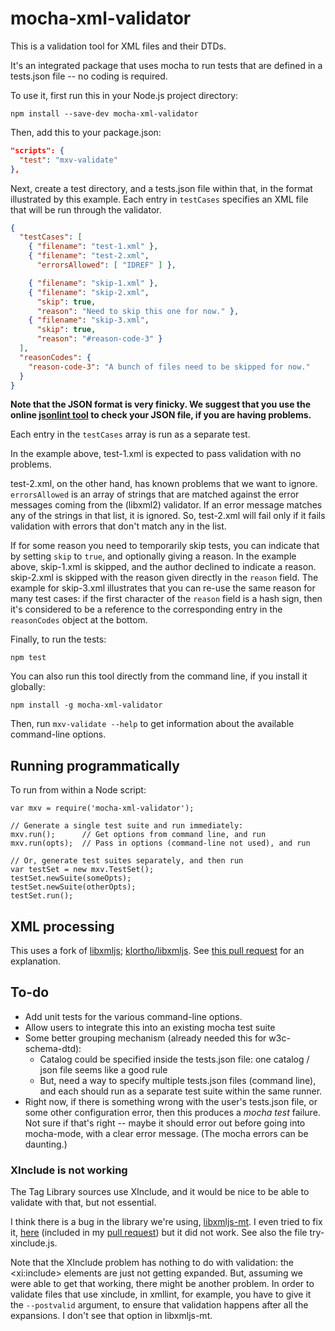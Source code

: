 # mocha-xml-validator

This is a validation tool for XML files and their DTDs.

It's an integrated package that uses mocha to run tests that are
defined in a tests.json file -- no coding is required.

To use it, first run this in your Node.js project directory:

```
npm install --save-dev mocha-xml-validator
```

Then, add this to your package.json:

```json
"scripts": {
  "test": "mxv-validate"
},
```

Next, create a test directory, and a tests.json file within that,
in the format illustrated by this example. Each entry in `testCases`
specifies an XML file that will be run through the validator.

```json
{
  "testCases": [
    { "filename": "test-1.xml" },
    { "filename": "test-2.xml",
      "errorsAllowed": [ "IDREF" ] },

    { "filename": "skip-1.xml" },
    { "filename": "skip-2.xml",
      "skip": true,
      "reason": "Need to skip this one for now." },
    { "filename": "skip-3.xml",
      "skip": true,
      "reason": "#reason-code-3" }
  ],
  "reasonCodes": {
    "reason-code-3": "A bunch of files need to be skipped for now."
  }
}
```

**Note that the JSON format is very finicky. We suggest that you use the
online [jsonlint tool](http://jsonlint.com/) to check your JSON file,
if you are having problems.**

Each entry in the `testCases` array is run as a separate test.

In the example above, test-1.xml is expected to pass validation with
no problems.

test-2.xml, on the other hand, has known problems that
we want to ignore. `errorsAllowed` is an array of strings that are matched
against the error messages coming from the (libxml2) validator. If an
error message matches any of the strings in that list, it is ignored.
So, test-2.xml will fail only if it fails validation with errors that don't
match any in the list.

If for some reason you need to temporarily skip tests, you can indicate
that by setting `skip` to `true`, and optionally giving a reason. In the
example above, skip-1.xml is skipped, and the author declined to indicate
a reason. skip-2.xml is skipped with the reason given directly in the `reason`
field. The example for skip-3.xml illustrates that you can re-use the same
reason for many test cases: if the first character of the `reason` field is
a hash sign, then it's considered to be a reference to the corresponding
entry in the `reasonCodes` object at the bottom.

Finally, to run the tests:

```
npm test
```

You can also run this tool directly from the command line, if you
install it globally:

```
npm install -g mocha-xml-validator
```

Then, run `mxv-validate --help` to get information about the available
command-line options.

## Running programmatically

To run from within a Node script:

```
var mxv = require('mocha-xml-validator');

// Generate a single test suite and run immediately:
mxv.run();      // Get options from command line, and run
mxv.run(opts);  // Pass in options (command-line not used), and run

// Or, generate test suites separately, and then run
var testSet = new mxv.TestSet();
testSet.newSuite(someOpts);
testSet.newSuite(otherOpts);
testSet.run();
```


## XML processing

This uses a fork of [libxmljs](https://www.npmjs.com/package/libxmljs); 
[klortho/libxmljs](https://github.com/klortho/libxmljs). See
[this pull request](https://github.com/gagern/libxmljs/pull/7) 
for an explanation.


## To-do

* Add unit tests for the various command-line options.
* Allow users to integrate this into an existing mocha test suite
* Some better grouping mechanism (already needed this for w3c-schema-dtd):
    * Catalog could be specified inside the tests.json file: one catalog / 
      json file seems like a good rule
    * But, need a way to specify multiple tests.json files (command line), 
      and each should run as a separate test suite within the same runner.
* Right now, if there is something wrong with the user's tests.json
  file, or some other configuration error, then this produces a
  *mocha test* failure. Not sure if that's right -- maybe it should error
  out before going into mocha-mode, with a clear error message.
  (The mocha errors can be daunting.)


### XInclude is not working

The Tag Library sources use XInclude, and it would
be nice to be able to validate with that, but not essential.

I think there is a bug in the library we're using,
[libxmljs-mt](https://www.npmjs.com/package/libxmljs-mt). I even tried
to fix it, [here](https://github.com/Klortho/libxmljs/commit/f0164f89cfefb17963cc739e6b20b9ae91d9418d)
(included in my [pull request](https://github.com/gagern/libxmljs/pull/7))
but it did not work. See also the file try-xinclude.js.

Note that the XInclude problem has nothing to do with validation: the
\<xi:include> elements are just not getting expanded. But, assuming we
were able to get that working, there might be another problem. In order
to validate files that use xinclude, in xmllint, for example, you have
to give it the `--postvalid` argument, to ensure that validation happens
after all the expansions. I don't see that option in libxmljs-mt.
